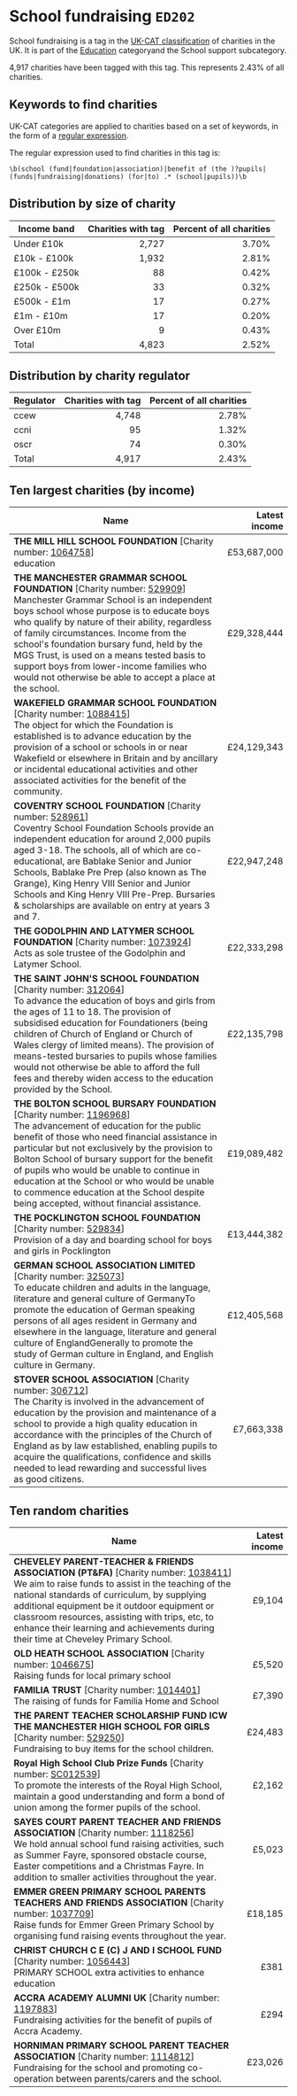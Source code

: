 # School fundraising `ED202`

School fundraising is a tag in the [UK-CAT classification](../tag_list.md) of charities in the 
UK. It is part of the [Education](ED.md) categoryand the School support subcategory.

4,917 charities have been tagged with this tag.
This represents 2.43% of all charities.

## Keywords to find charities

UK-CAT categories are applied to charities based on a set of keywords, in the form of a [regular expression](https://en.wikipedia.org/wiki/Regular_expression).

The regular expression used to find charities in this tag is:

`\b(school (fund|foundation|association)|benefit of (the )?pupils|(funds|fundraising|donations) (for|to) .* (school|pupils))\b`



## Distribution by size of charity

Income band | Charities with tag | Percent of all charities
------------|-------------------:|-------------------------:
Under £10k | 2,727 | 3.70%
£10k - £100k | 1,932 | 2.81%
£100k - £250k | 88 | 0.42%
£250k - £500k | 33 | 0.32%
£500k - £1m | 17 | 0.27%
£1m - £10m | 17 | 0.20%
Over £10m | 9 | 0.43%
Total | 4,823 | 2.52%


## Distribution by charity regulator

Regulator | Charities with tag | Percent of all charities
------------|-------------------:|-------------------------:
ccew | 4,748 | 2.78%
ccni | 95 | 1.32%
oscr | 74 | 0.30%
Total | 4,917 | 2.43%


## Ten largest charities (by income)

Name | Latest income
-----|--------:
<strong>THE MILL HILL SCHOOL FOUNDATION</strong> [Charity number: [1064758](https://findthatcharity.uk/orgid/GB-CHC-1064758)]<br>education | £53,687,000
<strong>THE MANCHESTER GRAMMAR SCHOOL FOUNDATION</strong> [Charity number: [529909](https://findthatcharity.uk/orgid/GB-CHC-529909)]<br>Manchester Grammar School is an independent boys school whose purpose is to educate boys who qualify by nature of their ability, regardless of family circumstances. Income from the school's foundation bursary fund, held by the MGS Trust, is used on a means tested basis to support boys from lower-income families who would not otherwise be able to accept a place at the school. | £29,328,444
<strong>WAKEFIELD GRAMMAR SCHOOL FOUNDATION</strong> [Charity number: [1088415](https://findthatcharity.uk/orgid/GB-CHC-1088415)]<br>The object for which the Foundation is established is to advance education by the provision of a school or schools in or near Wakefield or elsewhere in Britain and by ancillary or incidental educational activities and other associated activities for the benefit of the community. | £24,129,343
<strong>COVENTRY SCHOOL FOUNDATION</strong> [Charity number: [528961](https://findthatcharity.uk/orgid/GB-CHC-528961)]<br>Coventry School Foundation Schools provide an independent education for around 2,000 pupils aged 3-18. The schools, all of which are co-educational, are Bablake Senior and Junior Schools, Bablake Pre Prep (also known as The Grange), King Henry VIII Senior and Junior Schools and King Henry VIII Pre-Prep. Bursaries & scholarships are available on entry at years 3 and 7. | £22,947,248
<strong>THE GODOLPHIN AND LATYMER SCHOOL FOUNDATION</strong> [Charity number: [1073924](https://findthatcharity.uk/orgid/GB-CHC-1073924)]<br>Acts as sole trustee of the Godolphin and Latymer School. | £22,333,298
<strong>THE SAINT JOHN'S SCHOOL FOUNDATION</strong> [Charity number: [312064](https://findthatcharity.uk/orgid/GB-CHC-312064)]<br>To advance the education of boys and girls from the ages of 11 to 18. The provision of subsidised education for Foundationers (being children of Church of England or Church of Wales clergy of limited means). The provision of means-tested bursaries to pupils whose families would not otherwise be able to afford the full fees and thereby widen access to the education provided by the School. | £22,135,798
<strong>THE BOLTON SCHOOL BURSARY FOUNDATION</strong> [Charity number: [1196968](https://findthatcharity.uk/orgid/GB-CHC-1196968)]<br>The advancement of education for the public benefit of those who need financial assistance in particular but not exclusively by the provision to Bolton School of bursary support for the benefit of pupils who would be unable to continue in education at the School or who would be unable to commence education at the School despite being accepted, without financial assistance. | £19,089,482
<strong>THE POCKLINGTON SCHOOL FOUNDATION</strong> [Charity number: [529834](https://findthatcharity.uk/orgid/GB-CHC-529834)]<br>Provision of a day and boarding school for boys and girls in Pocklington | £13,444,382
<strong>GERMAN SCHOOL ASSOCIATION LIMITED</strong> [Charity number: [325073](https://findthatcharity.uk/orgid/GB-CHC-325073)]<br>To educate children and adults in the language, literature and general culture of GermanyTo promote the education of German speaking persons of all ages resident in Germany and elsewhere in the language, literature and general culture of EnglandGenerally to promote the study of German culture in England, and English culture in Germany. | £12,405,568
<strong>STOVER SCHOOL ASSOCIATION</strong> [Charity number: [306712](https://findthatcharity.uk/orgid/GB-CHC-306712)]<br>The Charity is involved in the advancement of education by the provision and maintenance of a school to provide a high quality education in accordance with the principles of the Church of England as by law established, enabling pupils to acquire the qualifications, confidence and skills needed to lead rewarding and successful lives as good citizens. | £7,663,338


## Ten random charities

Name | Latest income
-----|--------:
<strong>CHEVELEY PARENT-TEACHER & FRIENDS ASSOCIATION (PT&FA)</strong> [Charity number: [1038411](https://findthatcharity.uk/orgid/GB-CHC-1038411)]<br>We aim to raise funds to assist in the teaching of the national standards of curriculum, by supplying additional equipment be it outdoor equipment or classroom resources, assisting with trips, etc, to enhance their learning and achievements during their time at Cheveley Primary School. | £9,104
<strong>OLD HEATH SCHOOL ASSOCIATION</strong> [Charity number: [1046675](https://findthatcharity.uk/orgid/GB-CHC-1046675)]<br>Raising funds for local primary school | £5,520
<strong>FAMILIA TRUST</strong> [Charity number: [1014401](https://findthatcharity.uk/orgid/GB-CHC-1014401)]<br>The raising of funds for Familia Home and School | £7,390
<strong>THE PARENT TEACHER SCHOLARSHIP FUND ICW THE MANCHESTER HIGH SCHOOL FOR GIRLS</strong> [Charity number: [529250](https://findthatcharity.uk/orgid/GB-CHC-529250)]<br>Fundraising to buy items for the school children. | £24,483
<strong>Royal High School Club Prize Funds</strong> [Charity number: [SC012539](https://findthatcharity.uk/orgid/GB-SC-SC012539)]<br>To promote the interests of the Royal High School, maintain a good understanding and form a bond of union among the former pupils of the school. | £2,162
<strong>SAYES COURT PARENT TEACHER AND FRIENDS ASSOCIATION</strong> [Charity number: [1118256](https://findthatcharity.uk/orgid/GB-CHC-1118256)]<br>We hold annual school fund raising activities, such as Summer Fayre, sponsored obstacle course, Easter competitions and a Christmas Fayre. In addition to smaller activities throughout the year. | £5,023
<strong>EMMER GREEN PRIMARY SCHOOL PARENTS TEACHERS AND FRIENDS ASSOCIATION</strong> [Charity number: [1037709](https://findthatcharity.uk/orgid/GB-CHC-1037709)]<br>Raise funds for Emmer Green Primary School by organising fund raising events throughout the year. | £18,185
<strong>CHRIST CHURCH C E (C) J AND I SCHOOL FUND</strong> [Charity number: [1056443](https://findthatcharity.uk/orgid/GB-CHC-1056443)]<br>PRIMARY SCHOOL extra activities to enhance education | £381
<strong>ACCRA ACADEMY ALUMNI UK</strong> [Charity number: [1197883](https://findthatcharity.uk/orgid/GB-CHC-1197883)]<br>Fundraising activities for the benefit of pupils of Accra Academy. | £294
<strong>HORNIMAN PRIMARY SCHOOL PARENT TEACHER ASSOCIATION</strong> [Charity number: [1114812](https://findthatcharity.uk/orgid/GB-CHC-1114812)]<br>Fundraising for the school and promoting co-operation between parents/carers and the school. | £23,026
